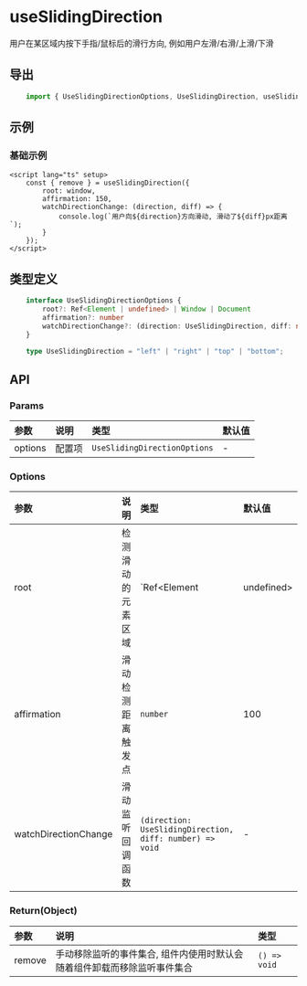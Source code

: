 # useSlidingDirection

用户在某区域内按下手指/鼠标后的滑行方向, 例如用户左滑/右滑/上滑/下滑

## 导出

```ts
    import { UseSlidingDirectionOptions, UseSlidingDirection, useSlidingDirection } from "@codegorgeous/gorgeous-ui";
```

## 示例

### 基础示例

```vue
<script lang="ts" setup>
    const { remove } = useSlidingDirection({
        root: window,
        affirmation: 150,
        watchDirectionChange: (direction, diff) => {
            console.log(`用户向${direction}方向滑动, 滑动了${diff}px距离`);
        }
    });
</script>
```

## 类型定义

```ts
    interface UseSlidingDirectionOptions {
        root?: Ref<Element | undefined> | Window | Document
        affirmation?: number
        watchDirectionChange?: (direction: UseSlidingDirection, diff: number) => void
    }

    type UseSlidingDirection = "left" | "right" | "top" | "bottom";
```

## API

### Params
| 参数 | 说明 | 类型 | 默认值 |
| :- | :- | :- | :- |
| options | 配置项 | `UseSlidingDirectionOptions` | - |

### Options
| 参数 | 说明 | 类型 | 默认值 |
| :- | :- | :- | :- |
| root | 检测滑动的元素区域 | `Ref<Element | undefined> | Window | Document | Element` | window |
| affirmation | 滑动检测距离触发点 | `number` | 100 |
| watchDirectionChange | 滑动监听回调函数 | `(direction: UseSlidingDirection, diff: number) => void` | - |


### Return(Object)
| 参数 | 说明 | 类型 |
| :- | :- | :- |
| remove | 手动移除监听的事件集合, 组件内使用时默认会随着组件卸载而移除监听事件集合 | `() => void` |